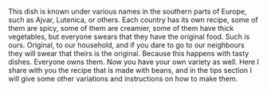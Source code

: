 This dish is known under various names in the southern parts of Europe, such as Ajvar, Lutenica, or others. Each country has its own recipe, some of them are spicy, some of them are creamier, some of them have thick vegetables, but everyone swears that they have the original food. Such is ours. Original, to our household, and if you dare to go to our neighbours they will swear that theirs is the original. Because this happens with tasty dishes. Everyone owns them. Now you have your own variety as well. Here I share with you the recipe that is made with beans, and in the tips section I will give some other variations and instructions on how to make them.